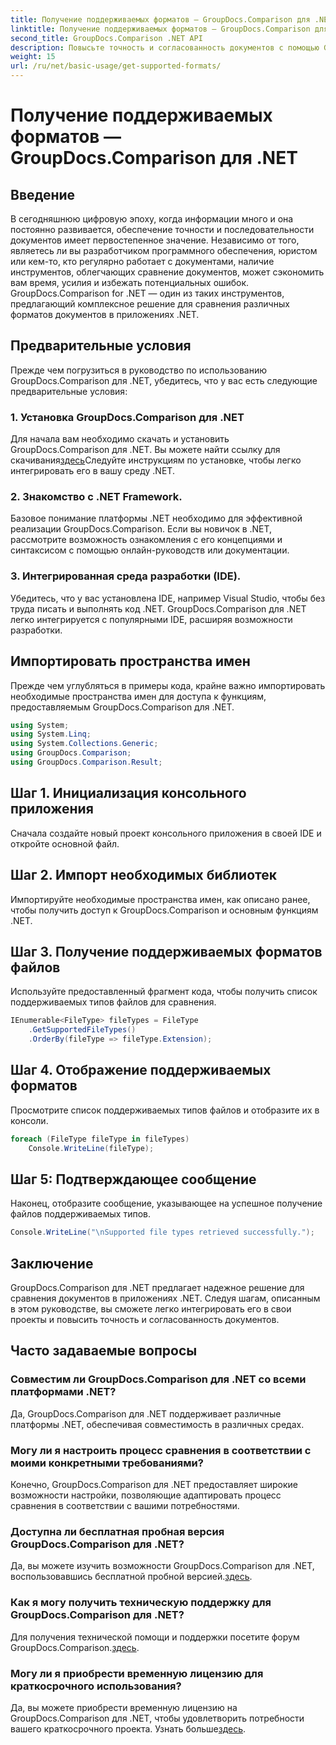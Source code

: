 ```yaml
---
title: Получение поддерживаемых форматов — GroupDocs.Comparison для .NET
linktitle: Получение поддерживаемых форматов — GroupDocs.Comparison для .NET
second_title: GroupDocs.Comparison .NET API
description: Повысьте точность и согласованность документов с помощью GroupDocs.Comparison для .NET. Легко интегрируйте этот мощный инструмент в свои приложения .NET.
weight: 15
url: /ru/net/basic-usage/get-supported-formats/
---
```


# Получение поддерживаемых форматов — GroupDocs.Comparison для .NET

## Введение
В сегодняшнюю цифровую эпоху, когда информации много и она постоянно развивается, обеспечение точности и последовательности документов имеет первостепенное значение. Независимо от того, являетесь ли вы разработчиком программного обеспечения, юристом или кем-то, кто регулярно работает с документами, наличие инструментов, облегчающих сравнение документов, может сэкономить вам время, усилия и избежать потенциальных ошибок. GroupDocs.Comparison for .NET — один из таких инструментов, предлагающий комплексное решение для сравнения различных форматов документов в приложениях .NET.
## Предварительные условия
Прежде чем погрузиться в руководство по использованию GroupDocs.Comparison для .NET, убедитесь, что у вас есть следующие предварительные условия:
### 1. Установка GroupDocs.Comparison для .NET
 Для начала вам необходимо скачать и установить GroupDocs.Comparison для .NET. Вы можете найти ссылку для скачивания[здесь](https://releases.groupdocs.com/comparison/net/)Следуйте инструкциям по установке, чтобы легко интегрировать его в вашу среду .NET.
### 2. Знакомство с .NET Framework.
Базовое понимание платформы .NET необходимо для эффективной реализации GroupDocs.Comparison. Если вы новичок в .NET, рассмотрите возможность ознакомления с его концепциями и синтаксисом с помощью онлайн-руководств или документации.
### 3. Интегрированная среда разработки (IDE).
Убедитесь, что у вас установлена IDE, например Visual Studio, чтобы без труда писать и выполнять код .NET. GroupDocs.Comparison для .NET легко интегрируется с популярными IDE, расширяя возможности разработки.

## Импортировать пространства имен
Прежде чем углубляться в примеры кода, крайне важно импортировать необходимые пространства имен для доступа к функциям, предоставляемым GroupDocs.Comparison для .NET.
```csharp
using System;
using System.Linq;
using System.Collections.Generic;
using GroupDocs.Comparison;
using GroupDocs.Comparison.Result;
```

## Шаг 1. Инициализация консольного приложения
Сначала создайте новый проект консольного приложения в своей IDE и откройте основной файл.
## Шаг 2. Импорт необходимых библиотек
Импортируйте необходимые пространства имен, как описано ранее, чтобы получить доступ к GroupDocs.Comparison и основным функциям .NET.
## Шаг 3. Получение поддерживаемых форматов файлов
Используйте предоставленный фрагмент кода, чтобы получить список поддерживаемых типов файлов для сравнения.
```csharp
IEnumerable<FileType> fileTypes = FileType
    .GetSupportedFileTypes()
    .OrderBy(fileType => fileType.Extension);
```
## Шаг 4. Отображение поддерживаемых форматов
Просмотрите список поддерживаемых типов файлов и отобразите их в консоли.
```csharp
foreach (FileType fileType in fileTypes)
    Console.WriteLine(fileType);
```
## Шаг 5: Подтверждающее сообщение
Наконец, отобразите сообщение, указывающее на успешное получение файлов поддерживаемых типов.
```csharp
Console.WriteLine("\nSupported file types retrieved successfully.");
```

## Заключение
GroupDocs.Comparison для .NET предлагает надежное решение для сравнения документов в приложениях .NET. Следуя шагам, описанным в этом руководстве, вы сможете легко интегрировать его в свои проекты и повысить точность и согласованность документов.
## Часто задаваемые вопросы
### Совместим ли GroupDocs.Comparison для .NET со всеми платформами .NET?
Да, GroupDocs.Comparison для .NET поддерживает различные платформы .NET, обеспечивая совместимость в различных средах.
### Могу ли я настроить процесс сравнения в соответствии с моими конкретными требованиями?
Конечно, GroupDocs.Comparison для .NET предоставляет широкие возможности настройки, позволяющие адаптировать процесс сравнения в соответствии с вашими потребностями.
### Доступна ли бесплатная пробная версия GroupDocs.Comparison для .NET?
 Да, вы можете изучить возможности GroupDocs.Comparison для .NET, воспользовавшись бесплатной пробной версией.[здесь](https://releases.groupdocs.com/).
### Как я могу получить техническую поддержку для GroupDocs.Comparison для .NET?
 Для получения технической помощи и поддержки посетите форум GroupDocs.Comparison.[здесь](https://forum.groupdocs.com/c/comparison/12).
### Могу ли я приобрести временную лицензию для краткосрочного использования?
 Да, вы можете приобрести временную лицензию на GroupDocs.Comparison для .NET, чтобы удовлетворить потребности вашего краткосрочного проекта. Узнать больше[здесь](https://purchase.groupdocs.com/temporary-license/).